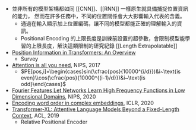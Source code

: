 - 並非所有的模型架構都如同 [[CNN]]、[[RNN]] 一樣原生就具備捕捉位置資訊的能力，
  然而在許多任務中，不同的位置關係會大大影響輸入代表的含義。
	- 通過在輸入顯示加上位置編碼，讓不同的模型都能正確的理解輸入的資訊。
	- Positional Encoding 的上限長度是訓練前設置的超參數，會限制模型能學習的上限長度，解決這類限制的研究紀錄 [[Length Extrapolatable]]
- [Position Information in Transformers: An Overview](https://arxiv.org/abs/2102.11090)
	- Survey
- [Attention is all you need](https://papers.nips.cc/paper/2017/hash/3f5ee243547dee91fbd053c1c4a845aa-Abstract.html), NIPS, 2017
	- $PE[pos,i]=\begin{cases}sin(\cfrac{pos}{10000^{i/d}})&i~\text{is even}\\cos(\cfrac{pos}{10000^{(i-1)/d}})&i~\text{is odd}\end{cases}$
- [Fourier Features Let Networks Learn High Frequency Functions in Low Dimensional Domains](https://bmild.github.io/fourfeat/index.html), NIPS, 2020
- [Encoding word order in complex embeddings](https://arxiv.org/abs/1912.12333), ICLR, 2020
- [Transformer-XL: Attentive Language Models Beyond a Fixed-Length Context](https://arxiv.org/abs/1901.02860?mod=article_inline), ACL, 2019
	- Relative Positional Encoder
